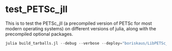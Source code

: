 # test_PETSc_jll

This is to test the PETSc_jll (a precompiled version of PETSc for most modern operating systems) on different versions of julia, along with the precompiled optional packages.

```julia
julia build_tarballs.jl --debug --verbose --deploy="boriskaus/LibPETSc_jll.jl" aarch64-apple-darwin-libgfortran5-mpi+mpich,x86_64-linux-gnu-libgfortran5-mpi+mpich,x86_64-w64-mingw32-libgfortran5-mpi+microsoftmpi,x86_64-apple-darwin-libgfortran4-mpi+mpich,x86_64-w64-mingw32-libgfortran4-mpi+microsoftmpi,x86_64-linux-gnu-libgfortran4-mpi+mpich
```



